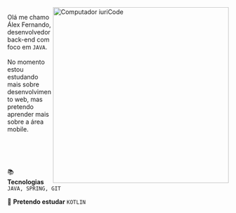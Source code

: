 
<img src="https://raw.githubusercontent.com/MicaelliMedeiros/micaellimedeiros/master/image/computer-illustration.png" min-width="400px" max-width="400px" width="400px" align="right" alt="Computador iuriCode">

<p align="left"> 
  Olá me chamo Álex Fernando, desenvolvedor back-end com foco em <code>JAVA</code>. <br>
<br>
  No momento estou estudando mais sobre desenvolvimento web, mas pretendo aprender mais sobre a área mobile.
</p>

<br>
<br>
<br>

<p align="left">
  📚 <b>Tecnologias</b>
  <code>JAVA, SPRING, GIT</code>
</p>

<p align="left">
  🌱 <b>Pretendo estudar</b>
  <code>KOTLIN</code>
</p>


</p>  
